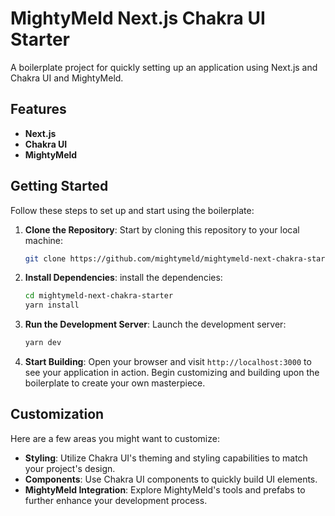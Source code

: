 
# MightyMeld Next.js Chakra UI Starter

A boilerplate project for quickly setting up an application using Next.js and Chakra UI and MightyMeld.

## Features

- **Next.js**
- **Chakra UI**
- **MightyMeld**

## Getting Started

Follow these steps to set up and start using the boilerplate:

1. **Clone the Repository**: Start by cloning this repository to your local machine:

   ```bash
   git clone https://github.com/mightymeld/mightymeld-next-chakra-starter.git
   ```

2. **Install Dependencies**: install the dependencies:

   ```bash
   cd mightymeld-next-chakra-starter
   yarn install
   ```

3. **Run the Development Server**: Launch the development server:

   ```bash
   yarn dev
   ```

4. **Start Building**: Open your browser and visit `http://localhost:3000` to see your application in action. Begin customizing and building upon the boilerplate to create your own masterpiece.

## Customization

Here are a few areas you might want to customize:

- **Styling**: Utilize Chakra UI's theming and styling capabilities to match your project's design.
- **Components**: Use Chakra UI components to quickly build UI elements.
- **MightyMeld Integration**: Explore MightyMeld's tools and prefabs to further enhance your development process.
